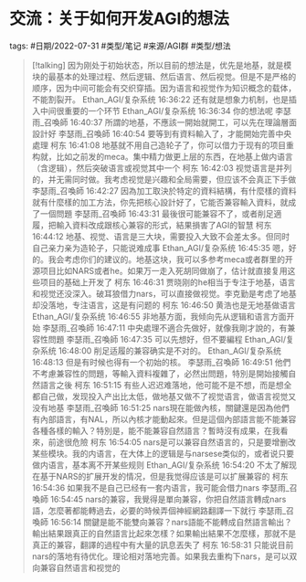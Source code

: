 # 交流：关于如何开发AGI的想法



tags: #日期/2022-07-31 #类型/笔记 #来源/AGI群 #类型/想法 


> [!talking]
> 因为刚处于初始状态，所以目前的想法是，优先是地基，就是模块的最基本的处理过程、然后逻辑、然后语言、然后视觉。但是不是严格的顺序，因为中间可能会有交织穿插。因为语言和视觉作为知识概念的载体，不能割裂开。
> Ethan_AGI/复杂系统  16:36:22
> 还有就是想象力机制，也是插入中间很重要的一个环节
> Ethan_AGI/复杂系统  16:36:34
> 你的想法呢
> 李瑟雨_召喚師  16:40:37
> 所謂的地基，不應該一開始就開工，可以先在理論層面設計好
> 李瑟雨_召喚師  16:40:54
> 要等到有資料輸入了，才能開始完善中央處理
> 柯东  16:41:08
> 地基就不用自己造轮子了，你可以借力于现有的项目重构就，比如之前发的meca。集中精力做更上层的东西，在地基上做内语言（含逻辑），然后突破语言或视觉其中一个
> 柯东  16:42:03
> 视觉语言是并列的，并无需同时做。我考虑视觉是兴趣和全局需要，但应该不会真正下手做
> 李瑟雨_召喚師  16:42:27
> 因為加工取決於特定的資料結構，有什麼樣的資料就有什麼樣的加工方法，你先把核心設計好了，它能否兼容輸入資料，就成了一個問題
> 李瑟雨_召喚師  16:43:31
> 最後很可能兼容不了，或者削足適履，把輸入資料改成跟核心兼容的形式，結果損害了AGI的智慧
> 柯东  16:44:12
> 地基、视觉、语言是三大块，需要投入大致不会差太多。但同时自己亲力亲为造轮子，只能说难成事
> Ethan_AGI/复杂系统  16:45:35
> 嗯，好的。我会考虑你们的建议的。地基这块，我可以多参考meca或者群里的开源项目比如NARS或者he。如果万一走入死胡同做崩了，估计就直接复用这些项目的基础上开发了
> 柯东  16:46:31
> 贾晓刚的he相当于专注于地基，语言和视觉还没深入。破耳狼借力nars，可以直接做视觉。李克勤是考虑了地基却没落地，专注语言，这是有问题的
> 柯东  16:46:50
> 黄浩也是无地基做语言
> Ethan_AGI/复杂系统  16:46:55
> 非地基方面，我倾向先从逻辑和语言方面开始
> 李瑟雨_召喚師  16:47:11
> 中央處理不適合先做好，就像我剛才說的，有兼容性問題
> 李瑟雨_召喚師  16:47:35
> 可以先想好，但不要編程
> Ethan_AGI/复杂系统  16:48:00
> 削足适履的兼容确实是不对的。
> Ethan_AGI/复杂系统  16:48:13
> 但是有时候也得有一个初始的核。
> 李瑟雨_召喚師  16:49:51
> 他們不考慮兼容性的問題，等輸入資料複雜了，必然出問題，特別是開始接觸自然語言之後
> 柯东  16:51:15
> 有些人迟迟难落地，他可能不是不想，而是想全都自己做，发现投入产出比太低，做地基又做不了视觉语言，做语言视觉又没有地基
> 李瑟雨_召喚師  16:51:25
> nars現在能做內核，關鍵還是因為他們有內部語言，有NAL，所以內核才能動起來。但是這個內部語言能不能兼容各種各樣的輸入？特別是，能不能兼容自然語言？暫時沒有成果，在我看來，前途很危險
> 柯东  16:54:05
> nars是可以兼容自然语言的，只是要增删改某些模块。我的内语言，在大体上的逻辑是与narsese类似的，或者说只要做内语言，基本离不开某些规则
> Ethan_AGI/复杂系统  16:54:20
> 不太了解现在基于NARS的扩展开发的情况，但是我觉得应该是可以扩展兼容的
> 柯东  16:54:36
> 如果我不是自己已经有一套内语言，我可能会借力nars
> 李瑟雨_召喚師  16:54:45
> nars的兼容，我覺得是單向兼容，你把自然語言轉成nars語，怎麼著都能轉過去，必要的時候弄個神經網路翻譯一下就行
> 李瑟雨_召喚師  16:56:14
> 關鍵是能不能雙向兼容？nars語能不能轉成自然語言輸出？輸出結果跟真正的自然語言比起來怎樣？如果輸出結果不怎麼樣，那就不是真正的兼容，翻譯的過程中有大量的訊息丟失了
> 柯东  16:58:31
> 只能说目前nars的落地有待优化。理论相对落地完善。如果我去重构下nars，是可以双向兼容自然语言和视觉的